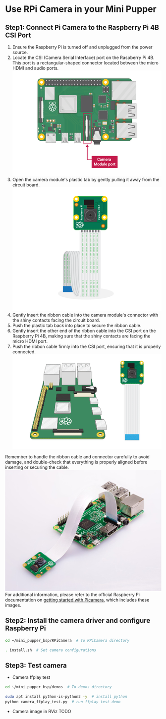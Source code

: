 # Use RPi Camera in your Mini Pupper
## Step1: Connect Pi Camera to the Raspberry Pi 4B CSI Port
1. Ensure the Raspberry Pi is turned off and unplugged from the power source.
2. Locate the CSI (Camera Serial Interface) port on the Raspberry Pi 4B. This port is a rectangular-shaped connector located between the micro HDMI and audio ports.
![camera_port_4B](/imgs/camera_port_4B.png)
3. Open the camera module's plastic tab by gently pulling it away from the circuit board.
![camera_module.png](/imgs/camera_camera_module.png)
1. Gently insert the ribbon cable into the camera module's connector with the shiny contacts facing the circuit board.
2. Push the plastic tab back into place to secure the ribbon cable.
3. Gently insert the other end of the ribbon cable into the CSI port on the Raspberry Pi 4B, making sure that the shiny contacts are facing the micro HDMI port.
4. Push the ribbon cable firmly into the CSI port, ensuring that it is properly connected.
![camera_connect_camera](/imgs/camera_connect_camera.gif)

Remember to handle the ribbon cable and connector carefully to avoid damage, and double-check that everything is properly aligned before inserting or securing the cable.
![camera_all_4B](/imgs/camera_all_4B.jpg)
For additional information, please refer to the official Raspberry Pi documentation on [getting started with Picamera](https://projects.raspberrypi.org/en/projects/getting-started-with-picamera), which includes these images.

## Step2: Install the camera driver and configure Raspberry Pi

```bash
cd ~/mini_pupper_bsp/RPiCamera  # To RPiCamera directory
```

```bash
. install.sh  # Set camera configurations
```

## Step3: Test camera


- Camera ffplay test
```bash
cd ~/mini_pupper_bsp/demos  # To demos directory
```

```bash
sudo apt install python-is-python3 -y  # install python
python camera_ffplay_test.py  # run ffplay test demo
```
-  Camera image in RViz
TODO

